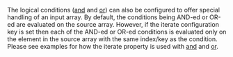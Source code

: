 The logical conditions ([and](https://www.drupal.org/docs/contributed-modules/migrate-conditions/migrate-conditions-condition-plugins/and-condition) and [or](https://www.drupal.org/docs/contributed-modules/migrate-conditions/migrate-conditions-condition-plugins/or-condition)) can also be configured to offer special handling of an input array. By default, the conditions being AND-ed or OR-ed are evaluated on the source array. However, if the iterate configuration key is set then each of the AND-ed or OR-ed conditions is evaluated only on the element in the source array with the same index/key as the condition. Please see examples for how the iterate property is used with [and](https://www.drupal.org/docs/contributed-modules/migrate-conditions/migrate-conditions-condition-plugins/and-condition#s-3set-a-boolean-if-the-source-is-large-and-in-charge) and [or](https://www.drupal.org/docs/contributed-modules/migrate-conditions/migrate-conditions-condition-plugins/or-condition#s-3set-a-boolean-if-the-source-is-large-and-in-charge).